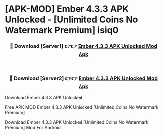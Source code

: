 # [APK-MOD] Ember 4.3.3 APK Unlocked - [Unlimited Coins No Watermark Premium] isiq0



<div align="center">
<h3>🔴 Download [Server1] 👉👉 <a href="https://momento.my/?title=Ember_4.3.3_APK_Unlocked">Ember 4.3.3 APK Unlocked Mod Apk</a></h3><br>

<h3>🔴 Download [Server2] 👉👉 <a href="https://momento.my/?title=Ember_4.3.3_APK_Unlocked">Ember 4.3.3 APK Unlocked Mod Apk</a></h3>
</div>



Download Ember 4.3.3 APK Unlocked 

Free APK MOD Ember 4.3.3 APK Unlocked [Unlimited Coins No Watermark Premium]

Download Ember 4.3.3 APK Unlocked [Unlimited Coins No Watermark Premium] Mod For Android
